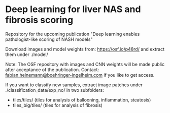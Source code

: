 # Deep learning for liver NAS and fibrosis scoring

Repository for the upcoming publication "Deep learning enables pathologist-like scoring of NASH models"

Download images and model weights from: https://osf.io/p48rd/ and extract them under ./model/

Note: The OSF repository with images and CNN weights will be made public after acceptance of the publication. Contact: fabian.heinemann@boehringer-ingelheim.com if you like to get access.

If you want to classify new samples, extract image patches under ./classification_data/exp_no/ in two subfolders:
- tiles/tiles/ (tiles for analysis of ballooning, inflammation, steatosis)
- tiles_big/tiles/ (tiles for analysis of fibrosis)
